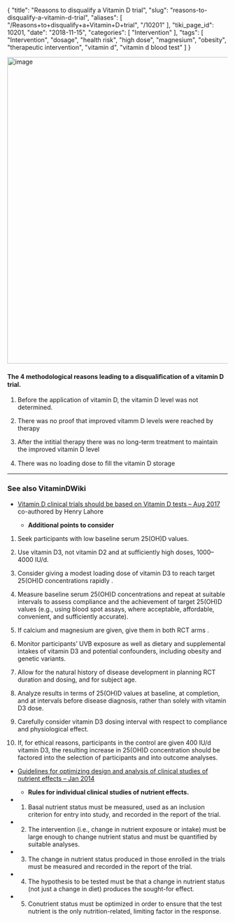 {
    "title": "Reasons to disqualify a Vitamin D trial",
    "slug": "reasons-to-disqualify-a-vitamin-d-trial",
    "aliases": [
        "/Reasons+to+disqualify+a+Vitamin+D+trial",
        "/10201"
    ],
    "tiki_page_id": 10201,
    "date": "2018-11-15",
    "categories": [
        "Intervention"
    ],
    "tags": [
        "Intervention",
        "dosage",
        "health risk",
        "high dose",
        "magnesium",
        "obesity",
        "therapeutic intervention",
        "vitamin d",
        "vitamin d blood test"
    ]
}


<img src="https://d1bk1kqxc0sym.cloudfront.net/attachments/jpeg/reasons-to-disqualify.jpg" alt="image" width="700">

#### The 4 methodological reasons leading to a disqualiﬁcation of a vitamin D trial.

1. Before the application of vitamin D, the vitamin D level was not determined.

1. There was no proof that improved vitamm D levels were reached by therapy

1. After the intitial therapy there was no long-term treatment to maintain the improved vitamin D level

1. There was no loading dose to ﬁll the vitamin D storage

---

### See also VitaminDWiki

* [Vitamin D clinical trials should be based on Vitamin D tests – Aug 2017](/posts/vitamin-d-clinical-trials-should-be-based-on-vitamin-d-tests) co-authored by Henry Lahore

   *  **Additional points to consider** 

1. Seek participants with low baseline serum 25(OH)D values. 

1. Use vitamin D3, not vitamin D2  and at sufficiently high doses, 1000–4000 IU/d.

1. Consider giving a modest loading dose of vitamin D3 to reach target 25(OH)D concentrations rapidly .

1. Measure baseline serum 25(OH)D concentrations and repeat at suitable intervals to assess compliance and the achievement of target 25(OH)D values (e.g., using blood spot assays, where acceptable, affordable, convenient, and sufficiently accurate).

1. If calcium and magnesium are given, give them in both RCT arms .

1. Monitor participants’ UVB exposure as well as dietary and supplemental intakes of vitamin D3 and potential confounders, including obesity and genetic variants.

1. Allow for the natural history of disease development in planning RCT duration and dosing, and for subject age.

1. Analyze results in terms of 25(OH)D values at baseline, at completion, and at intervals before disease diagnosis, rather than solely with vitamin D3 dose.

1. Carefully consider vitamin D3 dosing interval with respect to compliance and physiological effect.

1. If, for ethical reasons, participants in the control are given 400 IU/d vitamin D3, the resulting increase in 25(OH)D concentration should be factored into the selection of participants and into outcome analyses. 

* [Guidelines for optimizing design and analysis of clinical studies of nutrient effects – Jan 2014](/posts/guidelines-for-optimizing-design-and-analysis-of-clinical-studies-of-nutrient-effects)

   *  **Rules for individual clinical studies of nutrient effects.** 

* 1. Basal nutrient status must be measured, used as an inclusion criterion for entry into study, and recorded in the report of the trial.

* 2. The intervention (i.e., change in nutrient exposure or intake) must be large enough to change nutrient status and must be quantified by suitable analyses.

* 3. The change in nutrient status produced in those enrolled in the trials must be measured and recorded in the report of the trial.

* 4. The hypothesis to be tested must be that a change in nutrient status (not just a change in diet) produces the sought-for effect.

* 5. Conutrient status must be optimized in order to ensure that the test nutrient is the only nutrition-related, limiting factor in the response.
